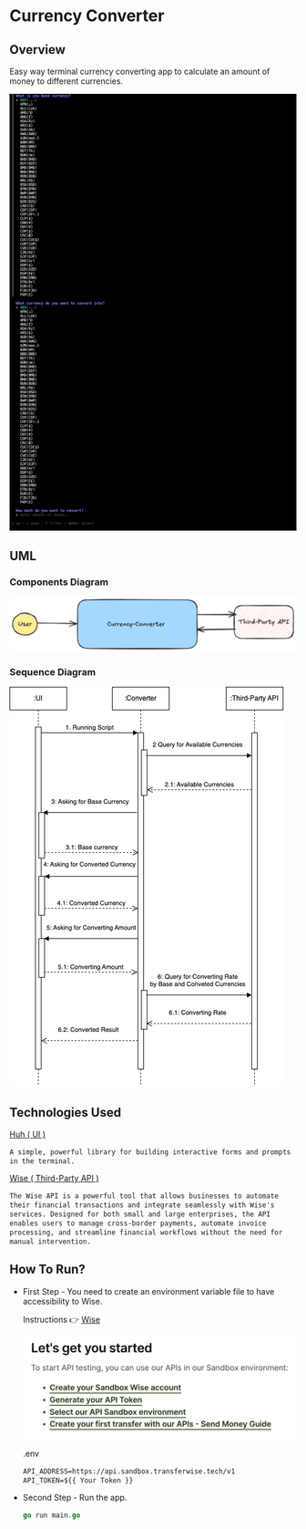 # Currency Converter

## Overview
Easy way terminal currency converting app to calculate an amount of money to different currencies.

![screenshot](./asset/app_screenshot.png)


## UML
### Components Diagram
![components](./asset/components.png)

### Sequence Diagram
![sequence](./asset/currency_converter_secquence.png)

## Technologies Used
[Huh ( UI )](https://github.com/charmbracelet/huh)

    A simple, powerful library for building interactive forms and prompts in the terminal.

[Wise ( Third-Party API )](https://docs.wise.com/api-docs)
   
    The Wise API is a powerful tool that allows businesses to automate their financial transactions and integrate seamlessly with Wise's services. Designed for both small and large enterprises, the API enables users to manage cross-border payments, automate invoice processing, and streamline financial workflows without the need for manual intervention.

## How To Run?

- First Step - You need to create an environment variable file to have accessibility to Wise.

   Instructions 👉 [Wise](https://docs.wise.com/api-docs)

    ![alt text](./asset/wise_instructions.png)

    .env
    ```
    API_ADDRESS=https://api.sandbox.transferwise.tech/v1
    API_TOKEN=${{ Your Token }}
    ```

- Second Step - Run the app.

    ```go
    go run main.go
    ```
